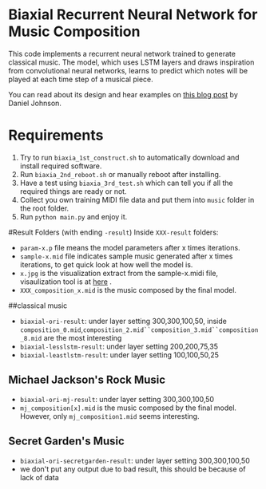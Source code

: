 # Biaxial Recurrent Neural Network for Music Composition

This code implements a recurrent neural network trained to generate classical music. The model, which uses LSTM layers and draws inspiration from convolutional neural networks, learns to predict which notes will be played at each time step of a musical piece.

You can read about its design and hear examples on [this blog post](http://www.hexahedria.com/2015/08/03/composing-music-with-recurrent-neural-networks/) by Daniel Johnson. 

# Requirements
1. Try to run `biaxia_1st_construct.sh` to automatically download and install required software.
2. Run `biaxia_2nd_reboot.sh` or manually reboot after installing.
3. Have a test using `biaxia_3rd_test.sh` which can tell you if all the required things are ready or not.
4. Collect you own training MIDI file data and put them into `music` folder in the root folder.
5. Run `python main.py` and enjoy it.


#Result Folders (with ending `-result`)
Inside `XXX-result` folders:
* `param-x.p` file means the model parameters after x times iterations.
* `sample-x.mid` file indicates sample music generated after x times iterations, to get quick look at how well the model is.
* `x.jpg` is the visualization extract from the sample-x.midi file, visaulization tool is at [here](http://qiao.github.io/euphony) .
* `XXX_composition_x.mid` is the music composed by the final model.


##classical music 
* `biaxial-ori-result`: under layer setting 300,300,100,50, inside `composition_0.mid`,`composition_2.mid``composition_3.mid``composition_8.mid` are the most interesting
* `biaxial-lesslstm-result`: under layer setting 200,200,75,35
* `biaxial-leastlstm-result`: under layer setting 100,100,50,25

## Michael Jackson's Rock Music
* `biaxial-ori-mj-result`: under layer setting 300,300,100,50 
* `mj_composition[x].mid` is the music composed by the final model. However, only `mj_composition1.mid` seems interesting.

## Secret Garden's Music
* `biaxial-ori-secretgarden-result`: under layer setting 300,300,100,50 
* we don't put any output due to bad result, this should be because of lack of data

